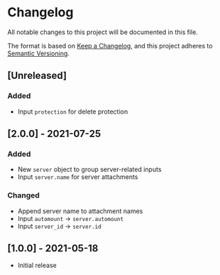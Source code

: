 # Changelog

All notable changes to this project will be documented in this file.

The format is based on [Keep a Changelog](https://keepachangelog.com/en/1.0.0/),
and this project adheres to [Semantic Versioning](https://semver.org/spec/v2.0.0.html).

## [Unreleased]

### Added
- Input `protection` for delete protection

## [2.0.0] - 2021-07-25

### Added
- New `server` object to group server-related inputs
- Input `server.name` for server attachments

### Changed
- Append server name to attachment names
- Input `automount` -> `server.automount`
- Input `server_id` -> `server.id`

## [1.0.0] - 2021-05-18

- Initial release
